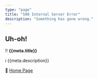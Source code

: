 ```yaml
---
type: "page"
title: "500 Internal Server Error"
description: "Something has gone wrong."
---
```


## Uh-oh!

:bangbang: **{{meta.title}}**

:information_source: {{meta.description}}

:door: [Home Page](/)
